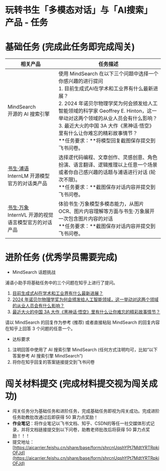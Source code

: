 # 玩转书生「多模态对话」与「AI搜索」产品 - 任务

# **基础任务 (完成此任务即完成闯关)**

| 相关产品 | 任务描述 |
| --- | --- |
| MindSearch<br/>开源的 AI 搜索引擎 |使用 MindSearch 在以下三个问题中选择一个你感兴趣的进行提问<br> 1. 目前生成式AI在学术和工业界有什么最新进展？<br> 2. 2024 年诺贝尔物理学奖为何会颁发给人工智能领域的科学家 Geoffrey E. Hinton，这一举动对这两个领域的从业人员会有什么影响？ <br>3. 最近大火的中国 3A 大作《黑神话·悟空》里有什么让你难忘的精彩故事情节？ <br>**任务要求：**将模型回复截图保存提交到飞书问卷。|
|[书生·浦语](https://internlm-chat.intern-ai.org.cn/) <br>InternLM 开源模型官方的对话类产品 | 选择逻代码编程、文章创作、灵感创意、角色扮演、语言翻译、逻辑推理以上任意一个场景或者你自己感兴趣的话题与浦语进行对话 (轮次不限)。 <br>**任务要求：**截图保存对话内容并提交到飞书问卷。 |
|[书生·万象](https://internvl.opengvlab.com/) <br>InternVL 开源的视觉语言模型官方的对话产品 | 体验书生·万象模型多模态能力，从图片 OCR、图片内容理解等方面与书生·万象展开一次包含图片内容的对话 <br>**任务要求：**截图保存对话内容并提交到飞书问卷。 |
# 进阶任务 (优秀学员需要完成)

- MindSearch 话题挑战

浦语小助手将基础任务中的三个问题在知乎上进行了提问。

1. [目前生成式AI在学术和工业界有什么最新进展？](https://www.zhihu.com/question/1841339763)
2. [2024 年诺贝尔物理学奖为何会颁发给人工智能领域，这一举动对这两个领域的从业人员会有什么影响？](https://www.zhihu.com/question/1915470960)
3. [最近大火的中国 3A 大作《黑神话·悟空》里有什么让你难忘的精彩故事情节？](https://www.zhihu.com/question/1915582405)

请以 MindSearch 的回复作为参考 (推荐) 或者直接粘贴 MindSearch 的回复内容在知乎上回答 3 个问题的任意一个。

- 达标要求
1. 注明回答中使用了 AI 搜索引擎 MindSearch (任何方式注明均可，比如“以下答案参考 AI 搜索引擎 MindSearch”)
2. 将你在知乎回复的答案链接提交到飞书问卷

# **闯关材料提交 (完成材料提交视为闯关成功)**

- 闯关任务分为基础任务和进阶任务，完成基础任务即视为闯关成功。完成进阶任务助教批改通过后即获得 50 算力点奖励！
- **作业笔记**：将作业笔记以飞书文档、知乎、CSDN的等任一社交媒体形式记录，并将文档链接提交到以下问卷，助教老师批改后将获得 50 算力点奖励！！！
- 提交地址：[https://aicarrier.feishu.cn/share/base/form/shrcnUqshYPt7MdtYRTRpkiOFJd](https://aicarrier.feishu.cn/share/base/form/shrcnUqshYPt7MdtYRTRpkiOFJd)

